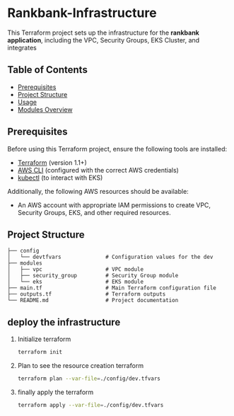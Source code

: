# Rankbank-Infrastructure

This Terraform project sets up the infrastructure for the **rankbank application**, including the VPC, Security Groups, EKS Cluster, and integrates 

## Table of Contents

- [Prerequisites](#prerequisites)
- [Project Structure](#project-structure)
- [Usage](#usage)
- [Modules Overview](#modules-overview)

## Prerequisites

Before using this Terraform project, ensure the following tools are installed:

- [Terraform](https://www.terraform.io/) (version 1.1+)
- [AWS CLI](https://aws.amazon.com/cli/) (configured with the correct AWS credentials)
- [kubectl](https://kubernetes.io/docs/tasks/tools/install-kubectl/) (to interact with EKS)

Additionally, the following AWS resources should be available:

- An AWS account with appropriate IAM permissions to create VPC, Security Groups, EKS, and other required resources.

## Project Structure

```plaintext
├── config
│   └── devtfvars              # Configuration values for the dev 
├── modules
│   ├── vpc                    # VPC module
│   ├── security_group         # Security Group module
│   └── eks                    # EKS module
├── main.tf                    # Main Terraform configuration file
├── outputs.tf                 # Terraform outputs
└── README.md                  # Project documentation
```
## deploy the infrastructure

1. Initialize terraform

   ```bash
   terraform init
   ````
2. Plan to see the resource creation terraform

   ```bash
   terraform plan --var-file=./config/dev.tfvars
   ````
3. finally apply the terraform

   ```bash
   terraform apply --var-file=./config/dev.tfvars
   ````
